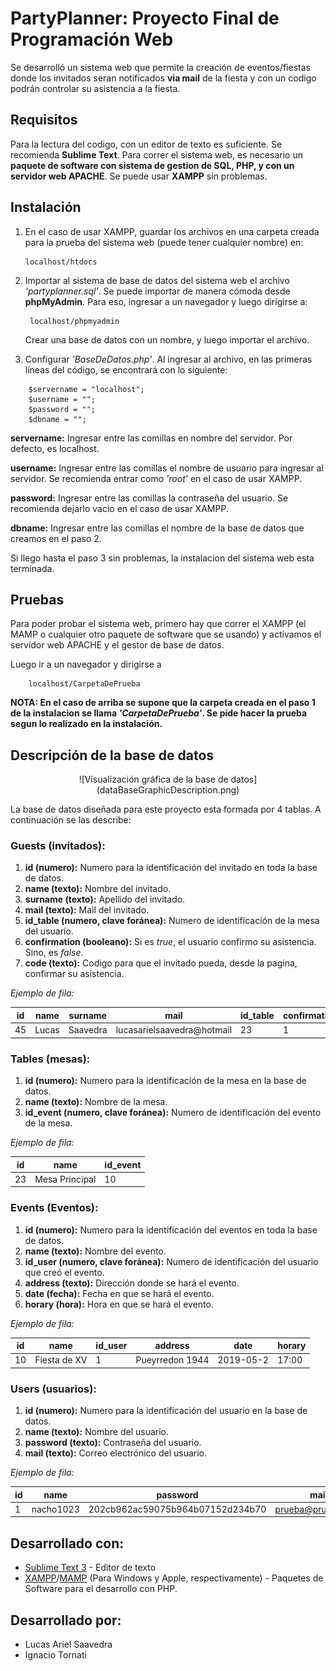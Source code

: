 # PartyPlanner: Proyecto Final de Programación Web
Se desarrolló un sistema web que permite la creación de eventos/fiestas donde los invitados seran notificados **via mail** de la fiesta y con un codigo podrán controlar su asistencia a la fiesta.

## Requisitos
Para la lectura del codigo, con un editor de texto  es suficiente. Se recomienda **Sublime Text**.
Para correr el sistema web, es necesario un **paquete de software con sistema de gestion de SQL, PHP, y con un servidor web APACHE**. Se puede usar **XAMPP** sin problemas.

## Instalación

1.  En el caso de usar XAMPP, guardar los archivos en una carpeta creada para la prueba del sistema web (puede tener cualquier nombre) en:

		localhost/htdocs 

2. Importar al sistema de base de datos del sistema web el archivo *'partyplanner.sql'*. Se puede importar de manera cómoda desde **phpMyAdmin**. Para eso, ingresar a un navegador y luego dirigirse a:

	    localhost/phpmyadmin
	    
	Crear una base de datos con un nombre, y luego importar el archivo.

3. Configurar *'BaseDeDatos.php'*. Al ingresar al archivo, en las primeras líneas del código, se encontrará con lo siguiente:

```
    $servername = "localhost";
    $username = "";
    $password = "";
    $dbname = "";
```

**servername:** Ingresar entre las comillas en nombre del servidor. Por defecto, es localhost.

**username:** Ingresar entre las comillas el nombre de usuario para ingresar al servidor. Se recomienda entrar como *'root'* en el caso de usar XAMPP.

**password:** Ingresar entre las comillas la contraseña del usuario. Se recomienda dejarlo vacio en el caso de usar XAMPP.

**dbname:** Ingresar entre las comillas el nombre de la base de datos que creamos en el paso 2.

Si llego hasta el paso 3 sin problemas, la instalacion del sistema web esta terminada.

## Pruebas
Para poder probar el sistema web, primero hay que correr el XAMPP (el MAMP o cualquier otro paquete de software que se usando) y activamos el servidor web APACHE y el gestor de base de datos.

Luego ir a un navegador y dirigirse a 

		localhost/CarpetaDePrueba

**NOTA: En el caso de arriba se supone que la carpeta creada en el paso 1 de la instalacion se llama *'CarpetaDePrueba'*. Se pide hacer la prueba segun lo realizado en la instalación.**

## Descripción de la base de datos

<div align='center'>![Visualización gráfica de la base de datos](dataBaseGraphicDescription.png)</div>


La base de datos diseñada para este proyecto esta formada por 4 tablas. A continuación se las describe:

### Guests (invitados):

 1. **id (numero):** Numero para la identificación del invitado en toda la base de datos.
 2. **name (texto):** Nombre del invitado.
 3. **surname (texto):** Apellido del invitado.
 4. **mail (texto):** Mail del invitado.
 5. **id_table (numero, clave foránea):** Numero de identificación de la mesa del usuario.
 6. **confirmation (booleano):** Si es *true*, el usuario confirmo su asistencia. Sino, es *false*.
 7. **code (texto):** Codigo para que el invitado pueda, desde la pagina, confirmar su asistencia.
 
 *Ejemplo de fila:*
 
|id  |name  |surname  |mail                      |id_table  |confirmation|code    |
|----|------|---------|--------------------------|----------|------------|--------|
|45  |Lucas |Saavedra |lucasarielsaavedra@hotmail|23        |1           |95959441|

### Tables (mesas):

 1. **id (numero):** Numero para la identificación de la mesa en la base de datos.
 2. **name (texto):** Nombre de la mesa.
 3. **id_event (numero, clave foránea):** Numero de identificación del evento de la mesa.

*Ejemplo de fila:*

|id  |name  |id_event  |
|----|------|----------|
|23|Mesa Principal | 10|

### Events (Eventos):

 1. **id (numero):** Numero para la identificación del eventos en toda la base de datos.
 2. **name (texto):** Nombre del evento.
 3. **id_user (numero, clave foránea):** Numero de identificación del usuario que creó el evento.
 4. **address (texto):** Dirección donde se hará el evento.
 5. **date (fecha):** Fecha en que se hará el evento.
 6. **horary (hora):** Hora en que se hará el evento.
  
 
 
  *Ejemplo de fila:*
  
|id  |name  |id_user  |address  |date  |horary  |
|----|------|---------|---------|------|--------|
|10|Fiesta de XV  |1  |Pueyrredon 1944 |2019-05-2 |17:00 |

### Users (usuarios):

 1. **id (numero):** Numero para la identificación del usuario en la base de datos.
 2. **name (texto):** Nombre del usuario.
 3. **password (texto):** Contraseña del usuario.
 4. **mail (texto):** Correo electrónico del usuario.
 

  *Ejemplo de fila:*
  
|id  |name  |password  |mail  |
|----|------|----------|------|
|1|nacho1023  |202cb962ac59075b964b07152d234b70  |prueba@prueba.com|

## Desarrollado con:
 - [Sublime Text 3](https://www.sublimetext.com/) - Editor de texto
 - [XAMPP](https://www.apachefriends.org/index.html)/[MAMP](https://www.mamp.info/en/) (Para Windows y Apple, respectivamente) - Paquetes de Software para el desarrollo con PHP.

## Desarrollado por:
 - Lucas Ariel Saavedra
 - Ignacio Tornati